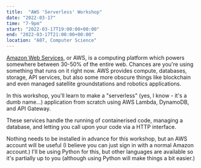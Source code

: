 ```yaml
---
title:  "AWS 'Serverless' Workshop"
date: "2022-03-17"
time: "7-9pm"
start: "2022-03-17T19:00:00+00:00"
end: "2022-03-17T21:00:00+00:00"
location: "A07, Computer Science"
---
```


[Amazon Web Services](https://aws.amazon.com), or AWS, is a computing platform which powers somewhere between 30-50% of
the entire web. Chances are you're using something that runs on it right now. AWS provides
compute, databases, storage, API services, but also some more obscure things like blockchain
and even managed satellite groundstations and robotics applications.

In this workshop, you'll learn to make a "serverless" (yes, I know - it's a dumb name...) application from scratch using AWS Lambda, DynamoDB, and API Gateway.

These services handle the running of containerised code, managing a database, and letting you call upon your code via
a HTTP interface.

Nothing needs to be installed in advance for this workshop, but an AWS account will be useful (I believe you can just
sign in with a normal Amazon account.) I'll be using Python for this, but other languages are available so it's partially up
to you (although using Python will make things a bit easier.)

